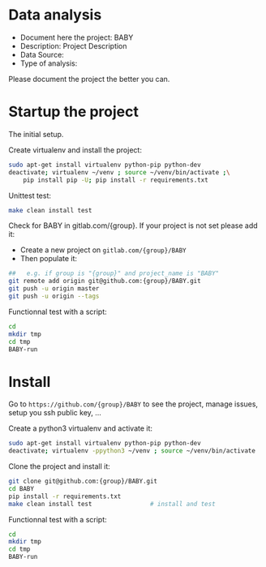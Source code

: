 # Data analysis
- Document here the project: BABY
- Description: Project Description
- Data Source:
- Type of analysis:

Please document the project the better you can.

# Startup the project

The initial setup.

Create virtualenv and install the project:
```bash
sudo apt-get install virtualenv python-pip python-dev
deactivate; virtualenv ~/venv ; source ~/venv/bin/activate ;\
    pip install pip -U; pip install -r requirements.txt
```

Unittest test:
```bash
make clean install test
```

Check for BABY in gitlab.com/{group}.
If your project is not set please add it:

- Create a new project on `gitlab.com/{group}/BABY`
- Then populate it:

```bash
##   e.g. if group is "{group}" and project_name is "BABY"
git remote add origin git@github.com:{group}/BABY.git
git push -u origin master
git push -u origin --tags
```

Functionnal test with a script:

```bash
cd
mkdir tmp
cd tmp
BABY-run
```

# Install

Go to `https://github.com/{group}/BABY` to see the project, manage issues,
setup you ssh public key, ...

Create a python3 virtualenv and activate it:

```bash
sudo apt-get install virtualenv python-pip python-dev
deactivate; virtualenv -ppython3 ~/venv ; source ~/venv/bin/activate
```

Clone the project and install it:

```bash
git clone git@github.com:{group}/BABY.git
cd BABY
pip install -r requirements.txt
make clean install test                # install and test
```
Functionnal test with a script:

```bash
cd
mkdir tmp
cd tmp
BABY-run
```

